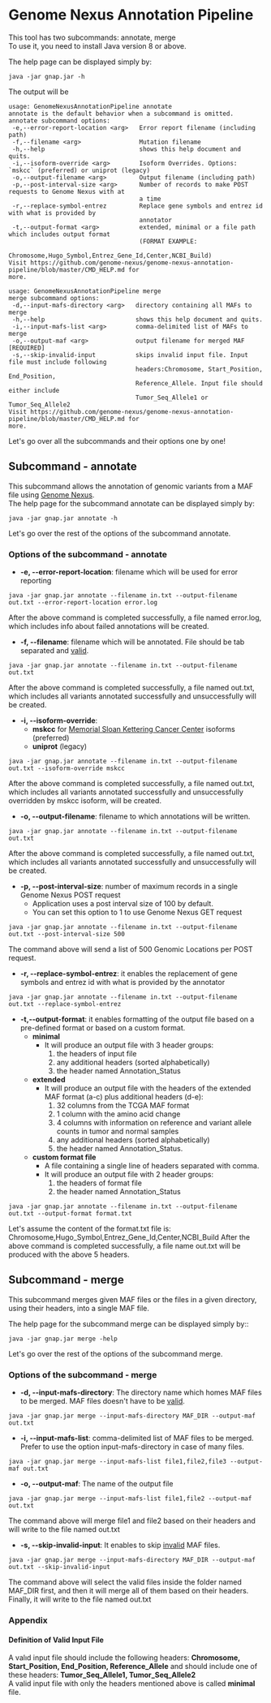 # Genome Nexus Annotation Pipeline

This tool has two subcommands: annotate, merge  
To use it, you need to install Java version 8 or above.

The help page can be displayed simply by:

```
java -jar gnap.jar -h
```

The output will be

```
usage: GenomeNexusAnnotationPipeline annotate
annotate is the default behavior when a subcommand is omitted.
annotate subcommand options:
 -e,--error-report-location <arg>   Error report filename (including path)
 -f,--filename <arg>                Mutation filename
 -h,--help                          shows this help document and quits.
 -i,--isoform-override <arg>        Isoform Overrides. Options: `mskcc` (preferred) or uniprot (legacy)
 -o,--output-filename <arg>         Output filename (including path)
 -p,--post-interval-size <arg>      Number of records to make POST requests to Genome Nexus with at
                                    a time
 -r,--replace-symbol-entrez         Replace gene symbols and entrez id with what is provided by
                                    annotator
 -t,--output-format <arg>           extended, minimal or a file path which includes output format
                                    (FORMAT EXAMPLE:
                                    Chromosome,Hugo_Symbol,Entrez_Gene_Id,Center,NCBI_Build)
Visit https://github.com/genome-nexus/genome-nexus-annotation-pipeline/blob/master/CMD_HELP.md for
more.

usage: GenomeNexusAnnotationPipeline merge
merge subcommand options:
 -d,--input-mafs-directory <arg>   directory containing all MAFs to merge
 -h,--help                         shows this help document and quits.
 -i,--input-mafs-list <arg>        comma-delimited list of MAFs to merge
 -o,--output-maf <arg>             output filename for merged MAF [REQUIRED]
 -s,--skip-invalid-input           skips invalid input file. Input file must include following
                                   headers:Chromosome, Start_Position, End_Position,
                                   Reference_Allele. Input file should either include
                                   Tumor_Seq_Allele1 or Tumor_Seq_Allele2
Visit https://github.com/genome-nexus/genome-nexus-annotation-pipeline/blob/master/CMD_HELP.md for
more.

```  

Let's go over all the subcommands and their options one by one!

## Subcommand - annotate

This subcommand allows the annotation of genomic variants from a MAF file using [Genome Nexus](http://genomenexus.org).  
The help page for the subcommand annotate can be displayed simply by:

```
java -jar gnap.jar annotate -h
```

Let's go over the rest of the options of the subcommand annotate.

### Options of the subcommand - annotate

* **-e, --error-report-location**: filename which will be used for error reporting

```
java -jar gnap.jar annotate --filename in.txt --output-filename out.txt --error-report-location error.log
```

After the above command is completed successfully, a file named error.log, which includes info about failed annotations will be created.

* **-f, --filename**: filename which will be annotated. File should be tab separated and [valid](#definition-of-valid-input-file).

```
java -jar gnap.jar annotate --filename in.txt --output-filename out.txt
```

After the above command is completed successfully, a file named out.txt, which includes all variants annotated successfully and unsuccessfully will be created.

* **-i, --isoform-override**:
  * **mskcc** for [Memorial Sloan Kettering Cancer Center](https://www.mskcc.org/) isoforms (preferred)
  * **uniprot** (legacy)

```
java -jar gnap.jar annotate --filename in.txt --output-filename out.txt --isoform-override mskcc
```

After the above command is completed successfully, a file named out.txt, which includes all variants annotated successfully and unsuccessfully overridden by mskcc isoform, will be created.

* **-o, --output-filename**: filename to which annotations will be written.

```
java -jar gnap.jar annotate --filename in.txt --output-filename out.txt
```

After the above command is completed successfully, a file named out.txt, which includes all variants annotated successfully and unsuccessfully will be created.

* **-p, --post-interval-size**: number of maximum records in a single Genome Nexus POST request
  * Application uses a post interval size of 100 by default.
  * You can set this option to 1 to use Genome Nexus GET request

```
java -jar gnap.jar annotate --filename in.txt --output-filename out.txt --post-interval-size 500
```

The command above will send a list of 500 Genomic Locations per POST request.

* **-r, --replace-symbol-entrez**: it enables the replacement of gene symbols and entrez id with what is provided by the annotator

```
java -jar gnap.jar annotate --filename in.txt --output-filename out.txt --replace-symbol-entrez
```

* **-t,--output-format**: it enables formatting of the output file based on a pre-defined format or based on a custom format.
  * **minimal** 
    * It will produce an output file with 3 header groups:
      1. the headers of input file 
      2. any additional headers (sorted alphabetically) 
      3. the header named Annotation_Status
  * **extended** 
    * It will produce an output file with the headers of the extended MAF format (a-c) plus additional headers (d-e): 
      1. 32 columns from the TCGA MAF format
      2. 1 column with the amino acid change
      3. 4 columns with information on reference and variant allele counts in tumor and normal samples
      4. any additional headers (sorted alphabetically)
      5. the header named Annotation_Status. 
  * **custom format file** 
    * A file containing a single line of headers separated with comma.
    * It will produce an output file with 2 header groups:
      1. the headers of format file
      2. the header named Annotation_Status

```
java -jar gnap.jar annotate --filename in.txt --output-filename out.txt --output-format format.txt
```

Let's assume the content of the format.txt file is: Chromosome,Hugo_Symbol,Entrez_Gene_Id,Center,NCBI_Build
After the above command is completed successfully, a file name out.txt will be produced with the above 5 headers.

## Subcommand - merge

This subcommand merges given MAF files or the files in a given directory, using their headers, into a single MAF file.

The help page for the subcommand merge can be displayed simply by::

```
java -jar gnap.jar merge -help
```

Let's go over the rest of the options of the subcommand merge.

### Options of the subcommand - merge

* **-d, --input-mafs-directory**: The directory name which homes MAF files to be merged. MAF files doesn't have to be [valid](#definition-of-valid-input-file).

```
java -jar gnap.jar merge --input-mafs-directory MAF_DIR --output-maf out.txt
```

* **-i, --input-mafs-list**: comma-delimited list of MAF files to be merged. Prefer to use the option input-mafs-directory in case of many files.

```
java -jar gnap.jar merge --input-mafs-list file1,file2,file3 --output-maf out.txt
```

* **-o, --output-maf**: The name of the output file

```
java -jar gnap.jar merge --input-mafs-list file1,file2 --output-maf out.txt
```

The command above will merge file1 and file2 based on their headers and will write to the file named out.txt

* **-s, --skip-invalid-input**: It enables to skip [invalid](#definition-of-valid-input-file) MAF files.

```
java -jar gnap.jar merge --input-mafs-directory MAF_DIR --output-maf out.txt --skip-invalid-input
```

The command above will select the valid files inside the folder named MAF_DIR first, and then it will merge all of them based on their headers. Finally, it will write to the file named out.txt

### Appendix

#### Definition of Valid Input File

A valıd input file should include the following headers: **Chromosome, Start_Position, End_Position, Reference_Allele** and should include one of these headers: **Tumor_Seq_Allele1, Tumor_Seq_Allele2**  
A valid input file with only the headers mentioned above is called **minimal** file.
